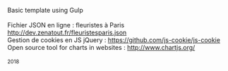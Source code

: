 Basic template using Gulp<br/>
<br/>
Fichier JSON en ligne : fleuristes à Paris http://dev.zenatout.fr/fleuristesparis.json <br/>
Gestion de cookies en JS jQuery : https://github.com/js-cookie/js-cookie <br/>
Open source tool for charts in websites : http://www.chartjs.org/<br/>
<br/>
<sub>2018</sub>
